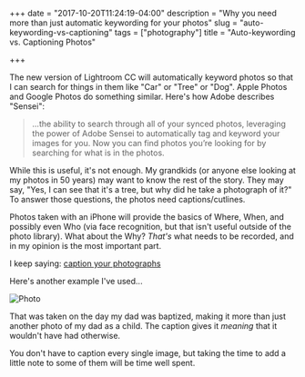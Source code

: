 +++
date = "2017-10-20T11:24:19-04:00"
description = "Why you need more than just automatic keywording for your photos"
slug = "auto-keywording-vs-captioning"
tags = ["photography"]
title = "Auto-keywording vs. Captioning Photos"

+++

The new version of Lightroom CC will automatically keyword photos so that I can search for things in them like "Car" or "Tree" or "Dog". Apple Photos and Google Photos do something similar. Here's how Adobe describes "Sensei":

> ...the ability to search through all of your synced photos, leveraging the power of Adobe Sensei to automatically tag and keyword your images for you. Now you can find photos you’re looking for by searching for what is in the photos.

While this is useful, it's not enough. My grandkids (or anyone else looking at my photos in 50 years) may want to know the rest of the story. They may say, "Yes, I can see that it's a tree, but why did he take a photograph of it?" To answer those questions, the photos need captions/cutlines.

Photos taken with an iPhone will provide the basics of Where, When, and possibly even Who (via face recognition, but that isn't useful outside of the photo library). What about the Why? _That's_ what needs to be recorded, and in my opinion is the most important part.

I keep saying: [caption your photographs](/2017/caption-your-photos/)

Here's another example I've used...

![Photo](/img/2016/ron-baptized-1941.jpg)

That was taken on the day my dad was baptized, making it more than just another photo of my dad as a child. The caption gives it _meaning_ that it wouldn't have had otherwise.

You don't have to caption every single image, but taking the time to add a little note to some of them will be time well spent.
